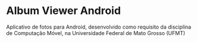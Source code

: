# Album Viewer Android
Aplicativo de fotos para Android, desenvolvido como requisito da disciplina de Computação Móvel, na Universidade Federal de Mato Grosso (UFMT)
